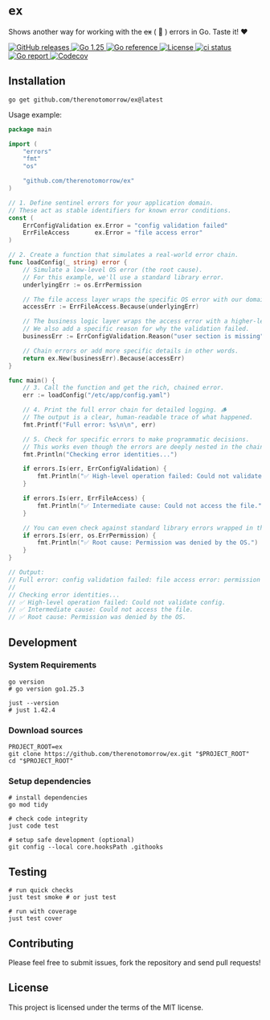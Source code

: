 # `ex`

Shows another way for working with the ~~ex~~ ( :dancer: ) errors in Go. Taste it! :heart:

<div>
  <a href="https://github.com/therenotomorrow/ex/releases" target="_blank">
    <img src="https://img.shields.io/github/v/release/therenotomorrow/ex?color=FBC02D" alt="GitHub releases">
  </a>
  <a href="https://go.dev/doc/go1.25" target="_blank">
    <img src="https://img.shields.io/badge/Go-%3E%3D%201.25-blue.svg" alt="Go 1.25">
  </a>
  <a href="https://pkg.go.dev/github.com/therenotomorrow/ex" target="_blank">
    <img src="https://godoc.org/github.com/therenotomorrow/ex?status.svg" alt="Go reference">
  </a>
  <a href="https://github.com/therenotomorrow/ex/blob/master/LICENSE" target="_blank">
    <img src="https://img.shields.io/github/license/therenotomorrow/ex?color=388E3C" alt="License">
  </a>
  <a href="https://github.com/therenotomorrow/ex/actions/workflows/ci.yml" target="_blank">
    <img src="https://github.com/therenotomorrow/ex/actions/workflows/ci.yml/badge.svg" alt="ci status">
  </a>
  <a href="https://goreportcard.com/report/github.com/therenotomorrow/ex" target="_blank">
    <img src="https://goreportcard.com/badge/github.com/therenotomorrow/ex" alt="Go report">
  </a>
  <a href="https://codecov.io/gh/therenotomorrow/ex" target="_blank">
    <img src="https://img.shields.io/codecov/c/github/therenotomorrow/ex?color=546E7A" alt="Codecov">
  </a>
</div>

## Installation

```shell
go get github.com/therenotomorrow/ex@latest
```

Usage example:

```go
package main

import (
	"errors"
	"fmt"
	"os"

	"github.com/therenotomorrow/ex"
)

// 1. Define sentinel errors for your application domain.
// These act as stable identifiers for known error conditions.
const (
	ErrConfigValidation ex.Error = "config validation failed"
	ErrFileAccess       ex.Error = "file access error"
)

// 2. Create a function that simulates a real-world error chain.
func loadConfig(_ string) error {
	// Simulate a low-level OS error (the root cause).
	// For this example, we'll use a standard library error.
	underlyingErr := os.ErrPermission

	// The file access layer wraps the specific OS error with our domain error.
	accessErr := ErrFileAccess.Because(underlyingErr)

	// The business logic layer wraps the access error with a higher-level reason.
	// We also add a specific reason for why the validation failed.
	businessErr := ErrConfigValidation.Reason("user section is missing")

	// Chain errors or add more specific details in other words.
	return ex.New(businessErr).Because(accessErr)
}

func main() {
	// 3. Call the function and get the rich, chained error.
	err := loadConfig("/etc/app/config.yaml")

	// 4. Print the full error chain for detailed logging. 🪵
	// The output is a clear, human-readable trace of what happened.
	fmt.Printf("Full error: %s\n\n", err)

	// 5. Check for specific errors to make programmatic decisions.
	// This works even though the errors are deeply nested in the chain.
	fmt.Println("Checking error identities...")

	if errors.Is(err, ErrConfigValidation) {
		fmt.Println("✅ High-level operation failed: Could not validate config.")
	}

	if errors.Is(err, ErrFileAccess) {
		fmt.Println("✅ Intermediate cause: Could not access the file.")
	}

	// You can even check against standard library errors wrapped in the chain!
	if errors.Is(err, os.ErrPermission) {
		fmt.Println("✅ Root cause: Permission was denied by the OS.")
	}
}

// Output:
// Full error: config validation failed: file access error: permission denied
//
// Checking error identities...
// ✅ High-level operation failed: Could not validate config.
// ✅ Intermediate cause: Could not access the file.
// ✅ Root cause: Permission was denied by the OS.
```

## Development

### System Requirements

```shell
go version
# go version go1.25.3

just --version
# just 1.42.4
```

### Download sources

```shell
PROJECT_ROOT=ex
git clone https://github.com/therenotomorrow/ex.git "$PROJECT_ROOT"
cd "$PROJECT_ROOT"
```

### Setup dependencies

```shell
# install dependencies
go mod tidy

# check code integrity
just code test

# setup safe development (optional)
git config --local core.hooksPath .githooks
```

## Testing

```shell
# run quick checks
just test smoke # or just test

# run with coverage
just test cover
```

## Contributing

Please feel free to submit issues, fork the repository and send pull requests!

## License

This project is licensed under the terms of the MIT license.
